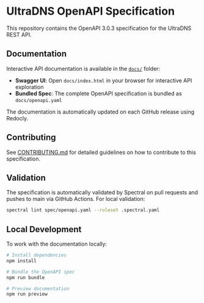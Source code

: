 # UltraDNS OpenAPI Specification

This repository contains the OpenAPI 3.0.3 specification for the UltraDNS REST API.

## Documentation

Interactive API documentation is available in the [`docs/`](docs/) folder:

- **Swagger UI**: Open `docs/index.html` in your browser for interactive API exploration
- **Bundled Spec**: The complete OpenAPI specification is bundled as `docs/openapi.yaml`

The documentation is automatically updated on each GitHub release using Redocly.

## Contributing

See [CONTRIBUTING.md](CONTRIBUTING.md) for detailed guidelines on how to contribute to this specification.

## Validation

The specification is automatically validated by Spectral on pull requests and pushes to main via GitHub Actions. For local validation:

```bash
spectral lint spec/openapi.yaml --ruleset .spectral.yaml
```

## Local Development

To work with the documentation locally:

```bash
# Install dependencies
npm install

# Bundle the OpenAPI spec
npm run bundle

# Preview documentation
npm run preview
```

